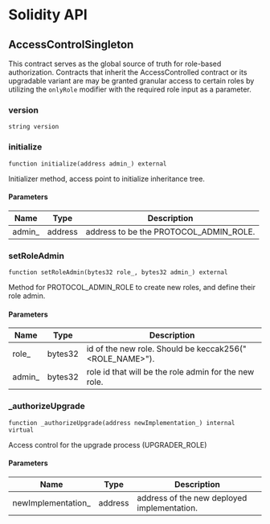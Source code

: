 # Solidity API

## AccessControlSingleton

This contract serves as the global source of truth for role-based authorization.
        Contracts that inherit the AccessControlled contract or its upgradable variant
        are may be granted granular access to certain roles by utilizing the `onlyRole`
        modifier with the required role input as a parameter.

### version

```solidity
string version
```

### initialize

```solidity
function initialize(address admin_) external
```

Initializer method, access point to initialize inheritance tree.

#### Parameters

| Name | Type | Description |
| ---- | ---- | ----------- |
| admin_ | address | address to be the PROTOCOL_ADMIN_ROLE. |

### setRoleAdmin

```solidity
function setRoleAdmin(bytes32 role_, bytes32 admin_) external
```

Method for PROTOCOL_ADMIN_ROLE to create new roles, and define their role admin.

#### Parameters

| Name | Type | Description |
| ---- | ---- | ----------- |
| role_ | bytes32 | id of the new role. Should be keccak256("<ROLE_NAME>"). |
| admin_ | bytes32 | role id that will be the role admin for the new role. |

### _authorizeUpgrade

```solidity
function _authorizeUpgrade(address newImplementation_) internal virtual
```

Access control for the upgrade process (UPGRADER_ROLE)

#### Parameters

| Name | Type | Description |
| ---- | ---- | ----------- |
| newImplementation_ | address | address of the new deployed implementation. |

